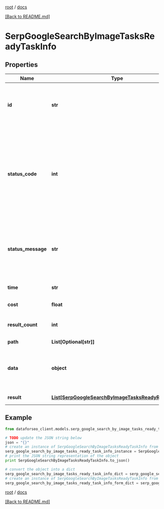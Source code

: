 [root](./../ "root") / [docs](./ "docs")

[[Back to README.md]](./../README.md "[Back to README.md]")

# SerpGoogleSearchByImageTasksReadyTaskInfo

## Properties

Name | Type | Description | Notes
------------ | ------------- | ------------- | -------------
**id** | **str** | task identifier unique task identifier in our system in the UUID format | [optional]
**status_code** | **int** | status code of the task generated by DataForSEO, can be within the following range: 10000-60000 you can find the full list of the response codes here | [optional]
**status_message** | **str** | informational message of the task you can find the full list of general informational messages here | [optional]
**time** | **str** | execution time, seconds | [optional]
**cost** | **float** | total tasks cost, USD | [optional]
**result_count** | **int** | number of elements in the result array | [optional]
**path** | **List[Optional[str]]** | URL path | [optional]
**data** | **object** | contains the same parameters that you specified in the POST request | [optional]
**result** | [**List[SerpGoogleSearchByImageTasksReadyResultInfo]**](SerpGoogleSearchByImageTasksReadyResultInfo.md) | array of results | [optional]

## Example

```python
from dataforseo_client.models.serp_google_search_by_image_tasks_ready_task_info import SerpGoogleSearchByImageTasksReadyTaskInfo

# TODO update the JSON string below
json = "{}"
# create an instance of SerpGoogleSearchByImageTasksReadyTaskInfo from a JSON string
serp_google_search_by_image_tasks_ready_task_info_instance = SerpGoogleSearchByImageTasksReadyTaskInfo.from_json(json)
# print the JSON string representation of the object
print SerpGoogleSearchByImageTasksReadyTaskInfo.to_json()

# convert the object into a dict
serp_google_search_by_image_tasks_ready_task_info_dict = serp_google_search_by_image_tasks_ready_task_info_instance.to_dict()
# create an instance of SerpGoogleSearchByImageTasksReadyTaskInfo from a dict
serp_google_search_by_image_tasks_ready_task_info_form_dict = serp_google_search_by_image_tasks_ready_task_info.from_dict(serp_google_search_by_image_tasks_ready_task_info_dict)
```

  

[root](./../ "root") / [docs](./ "docs")

[[Back to README.md]](./../README.md "[Back to README.md]")